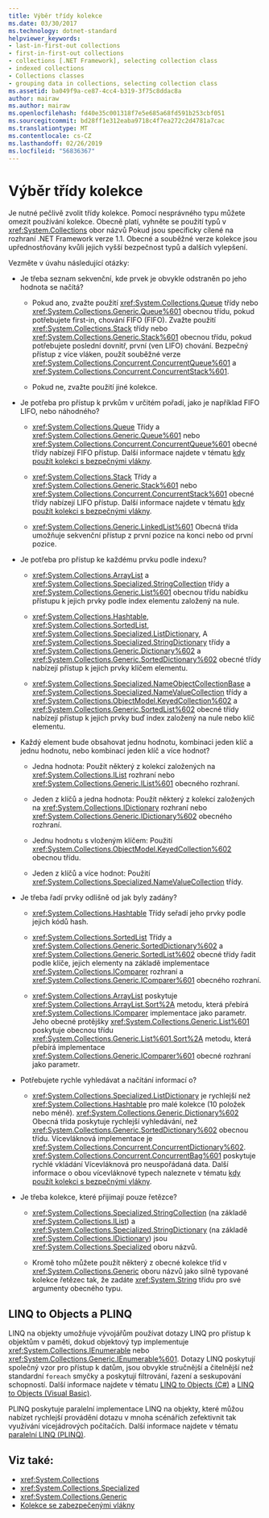 ```yaml
---
title: Výběr třídy kolekce
ms.date: 03/30/2017
ms.technology: dotnet-standard
helpviewer_keywords:
- last-in-first-out collections
- first-in-first-out collections
- collections [.NET Framework], selecting collection class
- indexed collections
- Collections classes
- grouping data in collections, selecting collection class
ms.assetid: ba049f9a-ce87-4cc4-b319-3f75c8ddac8a
author: mairaw
ms.author: mairaw
ms.openlocfilehash: fd40e35c001318f7e5e685a68fd591b253cbf051
ms.sourcegitcommit: bd28ff1e312eaba9718c4f7ea272c2d4781a7cac
ms.translationtype: MT
ms.contentlocale: cs-CZ
ms.lasthandoff: 02/26/2019
ms.locfileid: "56836367"
---
```

# <a name="selecting-a-collection-class"></a>Výběr třídy kolekce
Je nutné pečlivě zvolit třídy kolekce. Pomocí nesprávného typu můžete omezit používání kolekce. Obecně platí, vyhněte se použití typů v <xref:System.Collections> obor názvů Pokud jsou specificky cílené na rozhraní .NET Framework verze 1.1. Obecné a souběžné verze kolekce jsou upřednostňovány kvůli jejich vyšší bezpečnost typů a dalších vylepšení.  
  
 Vezměte v úvahu následující otázky:  
  
-   Je třeba seznam sekvenční, kde prvek je obvykle odstraněn po jeho hodnota se načítá?  
  
    -   Pokud ano, zvažte použití <xref:System.Collections.Queue> třídy nebo <xref:System.Collections.Generic.Queue%601> obecnou třídu, pokud potřebujete first-in, chování FIFO (FIFO). Zvažte použití <xref:System.Collections.Stack> třídy nebo <xref:System.Collections.Generic.Stack%601> obecnou třídu, pokud potřebujete poslední dovnitř, první (ven LIFO) chování. Bezpečný přístup z více vláken, použít souběžné verze <xref:System.Collections.Concurrent.ConcurrentQueue%601> a <xref:System.Collections.Concurrent.ConcurrentStack%601>.  
  
    -   Pokud ne, zvažte použití jiné kolekce.  
  
-   Je potřeba pro přístup k prvkům v určitém pořadí, jako je například FIFO LIFO, nebo náhodného?  
  
    -   <xref:System.Collections.Queue> Třídy a <xref:System.Collections.Generic.Queue%601> nebo <xref:System.Collections.Concurrent.ConcurrentQueue%601> obecné třídy nabízejí FIFO přístup. Další informace najdete v tématu [kdy použít kolekci s bezpečnými vlákny](../../../docs/standard/collections/thread-safe/when-to-use-a-thread-safe-collection.md).  
  
    -   <xref:System.Collections.Stack> Třídy a <xref:System.Collections.Generic.Stack%601> nebo <xref:System.Collections.Concurrent.ConcurrentStack%601> obecné třídy nabízejí LIFO přístup. Další informace najdete v tématu [kdy použít kolekci s bezpečnými vlákny](../../../docs/standard/collections/thread-safe/when-to-use-a-thread-safe-collection.md).  
  
    -   <xref:System.Collections.Generic.LinkedList%601> Obecná třída umožňuje sekvenční přístup z první pozice na konci nebo od první pozice.  
  
-   Je potřeba pro přístup ke každému prvku podle indexu?  
  
    -   <xref:System.Collections.ArrayList> a <xref:System.Collections.Specialized.StringCollection> třídy a <xref:System.Collections.Generic.List%601> obecnou třídu nabídku přístupu k jejich prvky podle index elementu založený na nule.  
  
    -   <xref:System.Collections.Hashtable>, <xref:System.Collections.SortedList>, <xref:System.Collections.Specialized.ListDictionary>, A <xref:System.Collections.Specialized.StringDictionary> třídy a <xref:System.Collections.Generic.Dictionary%602> a <xref:System.Collections.Generic.SortedDictionary%602> obecné třídy nabízejí přístup k jejich prvky klíčem elementu.  
  
    -   <xref:System.Collections.Specialized.NameObjectCollectionBase> a <xref:System.Collections.Specialized.NameValueCollection> třídy a <xref:System.Collections.ObjectModel.KeyedCollection%602> a <xref:System.Collections.Generic.SortedList%602> obecné třídy nabízejí přístup k jejich prvky buď index založený na nule nebo klíč elementu.  
  
-   Každý element bude obsahovat jednu hodnotu, kombinaci jeden klíč a jednu hodnotu, nebo kombinací jeden klíč a více hodnot?  
  
    -   Jedna hodnota: Použít některý z kolekcí založených na <xref:System.Collections.IList> rozhraní nebo <xref:System.Collections.Generic.IList%601> obecného rozhraní.  
  
    -   Jeden z klíčů a jedna hodnota: Použít některý z kolekcí založených na <xref:System.Collections.IDictionary> rozhraní nebo <xref:System.Collections.Generic.IDictionary%602> obecného rozhraní.  
  
    -   Jednu hodnotu s vloženým klíčem: Použití <xref:System.Collections.ObjectModel.KeyedCollection%602> obecnou třídu.  
  
    -   Jeden z klíčů a více hodnot: Použití <xref:System.Collections.Specialized.NameValueCollection> třídy.  
  
-   Je třeba řadí prvky odlišně od jak byly zadány?  
  
    -   <xref:System.Collections.Hashtable> Třídy seřadí jeho prvky podle jejich kódů hash.  
  
    -   <xref:System.Collections.SortedList> Třídy a <xref:System.Collections.Generic.SortedDictionary%602> a <xref:System.Collections.Generic.SortedList%602> obecné třídy řadit podle klíče, jejich elementy na základě implementace <xref:System.Collections.IComparer> rozhraní a <xref:System.Collections.Generic.IComparer%601> obecného rozhraní.  
  
    -   <xref:System.Collections.ArrayList> poskytuje <xref:System.Collections.ArrayList.Sort%2A> metodu, která přebírá <xref:System.Collections.IComparer> implementace jako parametr. Jeho obecné protějšky <xref:System.Collections.Generic.List%601> poskytuje obecnou třídu <xref:System.Collections.Generic.List%601.Sort%2A> metodu, která přebírá implementace <xref:System.Collections.Generic.IComparer%601> obecné rozhraní jako parametr.  
  
-   Potřebujete rychle vyhledávat a načítání informací o?  
  
    -   <xref:System.Collections.Specialized.ListDictionary> je rychlejší než <xref:System.Collections.Hashtable> pro malé kolekce (10 položek nebo méně). <xref:System.Collections.Generic.Dictionary%602> Obecná třída poskytuje rychlejší vyhledávání, než <xref:System.Collections.Generic.SortedDictionary%602> obecnou třídu. Vícevláknová implementace je <xref:System.Collections.Concurrent.ConcurrentDictionary%602>. <xref:System.Collections.Concurrent.ConcurrentBag%601> poskytuje rychlé vkládání Vícevláknová pro neuspořádaná data. Další informace o obou vícevláknové typech naleznete v tématu [kdy použít kolekci s bezpečnými vlákny](../../../docs/standard/collections/thread-safe/when-to-use-a-thread-safe-collection.md).  
  
-   Je třeba kolekce, které přijímají pouze řetězce?  
  
    -   <xref:System.Collections.Specialized.StringCollection> (na základě <xref:System.Collections.IList>) a <xref:System.Collections.Specialized.StringDictionary> (na základě <xref:System.Collections.IDictionary>) jsou <xref:System.Collections.Specialized> oboru názvů.  
  
    -   Kromě toho můžete použít některý z obecné kolekce tříd v <xref:System.Collections.Generic> oboru názvů jako silně typované kolekce řetězec tak, že zadáte <xref:System.String> třídu pro své argumenty obecného typu.  
  
## <a name="linq-to-objects-and-plinq"></a>LINQ to Objects a PLINQ  
 LINQ na objekty umožňuje vývojářům používat dotazy LINQ pro přístup k objektům v paměti, dokud objektový typ implementuje <xref:System.Collections.IEnumerable> nebo <xref:System.Collections.Generic.IEnumerable%601>. Dotazy LINQ poskytují společný vzor pro přístup k datům, jsou obvykle stručnější a čitelnější než standardní `foreach` smyčky a poskytují filtrování, řazení a seskupování schopností. Další informace najdete v tématu [LINQ to Objects (C#)](../../csharp/programming-guide/concepts/linq/linq-to-objects.md) a [LINQ to Objects (Visual Basic)](../../visual-basic/programming-guide/concepts/linq/linq-to-objects.md).  
  
 PLINQ poskytuje paralelní implementace LINQ na objekty, které můžou nabízet rychlejší provádění dotazu v mnoha scénářích zefektivnit tak využívání vícejádrových počítačích. Další informace najdete v tématu [paralelní LINQ (PLINQ)](../../../docs/standard/parallel-programming/parallel-linq-plinq.md).  
  
## <a name="see-also"></a>Viz také:

- <xref:System.Collections>
- <xref:System.Collections.Specialized>
- <xref:System.Collections.Generic>
- [Kolekce se zabezpečenými vlákny](../../../docs/standard/collections/thread-safe/index.md)
